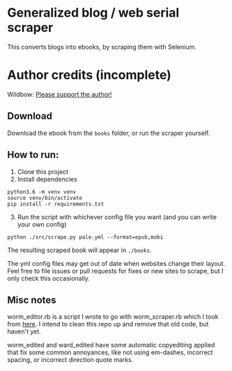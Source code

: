 # Generalized blog / web serial scraper

This converts blogs into ebooks, by scraping them with Selenium.

# Author credits (incomplete)
Wildbow: [Please support the author!](http://parahumans.wordpress.com/donate/)

## Download

Download the ebook from the `books` folder, or run the scraper yourself.

## How to run:

1. Clone this project
2. Install dependencies

```command
python3.6 -m venv venv
source venv/bin/activate
pip install -r requirements.txt
```

3. Run the script with whichever config file you want (and you can write your own config)

```command
python ./src/scrape.py pale.yml --format=epub,mobi
```

The resulting scraped book will appear in `./books`.

The yml config files may get out of date when websites change their layout. Feel free to file issues or pull requests for fixes or new sites to scrape, but I only check this occasionally.

## Misc notes

worm_editor.rb is a script I wrote to go with worm_scraper.rb which I took from [here](https://github.com/TheBrain0110/worm_scraper). I intend to clean this repo up and remove that old code, but haven't yet.

worm_edited and ward_edited have some automatic copyediting applied that fix some common annoyances, like not using em-dashes, incorrect spacing, or incorrect direction quote marks.
